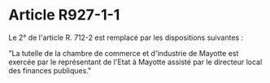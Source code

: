 # Article R927-1-1

<p>Le 2° de l'article R. 712-2 est remplacé par les dispositions suivantes :</p><p> "La tutelle de la chambre de commerce et d'industrie de Mayotte est exercée par le représentant de l'Etat à Mayotte assisté par le directeur local des finances publiques." </p>